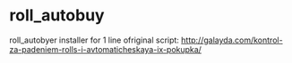 # roll_autobuy
roll_autobyer installer for 1 line
ofriginal script: http://galayda.com/kontrol-za-padeniem-rolls-i-avtomaticheskaya-ix-pokupka/
